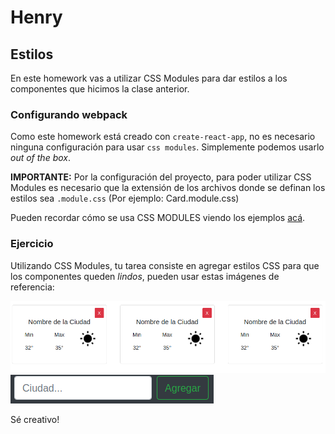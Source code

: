# Henry

## Estilos



En este homework vas a utilizar CSS Modules para dar estilos a los componentes que hicimos la clase anterior.

### Configurando webpack

Como este homework está creado con `create-react-app`, no es necesario ninguna configuración para usar `css modules`. Simplemente podemos usarlo *out of the box*.

__IMPORTANTE:__ Por la configuración del proyecto, para poder utilizar CSS Modules es necesario que la extensión de los archivos donde se definan los estilos sea `.module.css` (Por ejemplo: Card.module.css)

Pueden recordar cómo se usa CSS MODULES viendo los ejemplos [acá](https://css-modules.github.io/webpack-demo/).

### Ejercicio

Utilizando CSS Modules, tu tarea consiste en agregar estilos CSS para que los componentes queden *lindos*, pueden usar estas imágenes de referencia:

![Cards](./img/Cards.png)
![SearchBard](./img/SearchBar.png)

Sé creativo!
